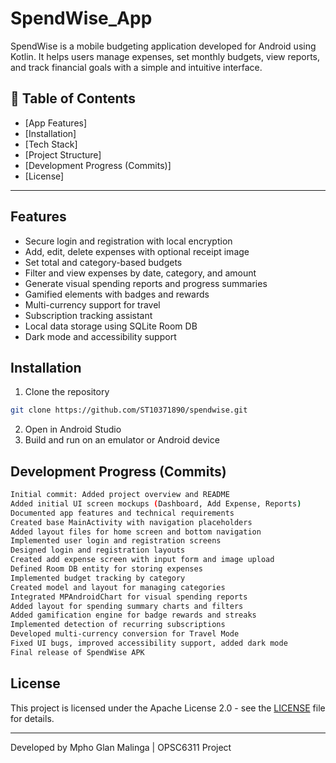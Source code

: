 # SpendWise_App
SpendWise is a mobile budgeting application developed for Android using Kotlin. It helps users manage expenses, set monthly budgets, view reports, and track financial goals with a simple and intuitive interface.

## 🔗 Table of Contents
- [App Features]
- [Installation]
- [Tech Stack]
- [Project Structure]
- [Development Progress (Commits)]
- [License]

---
## Features
- Secure login and registration with local encryption
- Add, edit, delete expenses with optional receipt image
- Set total and category-based budgets
- Filter and view expenses by date, category, and amount
- Generate visual spending reports and progress summaries
- Gamified elements with badges and rewards
- Multi-currency support for travel
- Subscription tracking assistant
- Local data storage using SQLite Room DB
- Dark mode and accessibility support

## Installation
1. Clone the repository
```bash
git clone https://github.com/ST10371890/spendwise.git
```
2. Open in Android Studio
3. Build and run on an emulator or Android device

## Development Progress (Commits)
```bash
Initial commit: Added project overview and README
Added initial UI screen mockups (Dashboard, Add Expense, Reports)
Documented app features and technical requirements
Created base MainActivity with navigation placeholders
Added layout files for home screen and bottom navigation
Implemented user login and registration screens
Designed login and registration layouts
Created add expense screen with input form and image upload
Defined Room DB entity for storing expenses
Implemented budget tracking by category
Created model and layout for managing categories
Integrated MPAndroidChart for visual spending reports
Added layout for spending summary charts and filters
Added gamification engine for badge rewards and streaks
Implemented detection of recurring subscriptions
Developed multi-currency conversion for Travel Mode
Fixed UI bugs, improved accessibility support, added dark mode
Final release of SpendWise APK
```

## License
This project is licensed under the Apache License 2.0 - see the [LICENSE](LICENSE) file for details.

---

Developed by Mpho Glan Malinga | OPSC6311 Project
